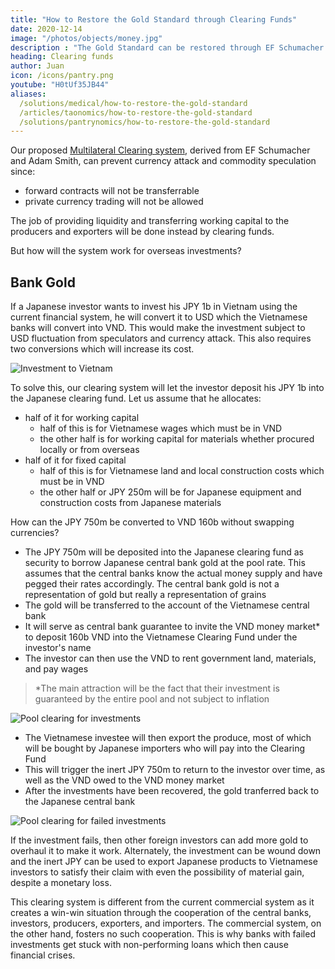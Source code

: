 ```yaml
---
title: "How to Restore the Gold Standard through Clearing Funds"
date: 2020-12-14
image: "/photos/objects/money.jpg"
description : "The Gold Standard can be restored through EF Schumacher's Clearing Funds which are part of Pool Clearing"
heading: Clearing funds
author: Juan
icon: /icons/pantry.png
youtube: "H0tUf35JB44"
aliases:
  /solutions/medical/how-to-restore-the-gold-standard
  /articles/taonomics/how-to-restore-the-gold-standard
  /solutions/pantrynomics/how-to-restore-the-gold-standard  
---
```


Our proposed [Multilateral Clearing system](https://pantrypoints.com/world), derived from EF Schumacher and Adam Smith, can prevent currency attack and commodity speculation since:
- forward contracts will not be transferrable
- private currency trading will not be allowed

The job of providing liquidity and transferring working capital to the producers and exporters will be done instead by clearing funds. 

But how will the system work for overseas investments? 


## Bank Gold

If a Japanese investor wants to invest his JPY 1b in Vietnam using the current financial system, he will convert it to USD which the Vietnamese banks will convert into VND. This would make the investment subject to USD fluctuation from speculators and currency attack. This also requires two conversions which will increase its cost. 

![Investment to Vietnam](https://sorasystem.sirv.com/charts/pool/nonclear1.png)

To solve this, our clearing system will let the investor deposit his JPY 1b into the Japanese clearing fund. Let us assume that he allocates:
- half of it for working capital
  - half of this is for Vietnamese wages which must be in VND
  - the other half is for working capital for materials whether procured locally or from overseas
- half of it for fixed capital
  - half of this is for Vietnamese land and local construction costs which must be in VND
  - the other half or JPY 250m will be for Japanese equipment and construction costs from Japanese materials 

How can the JPY 750m be converted to VND 160b without swapping currencies?

- The JPY 750m will be deposited into the Japanese clearing fund as security to borrow Japanese central bank gold at the pool rate. This assumes that the central banks know the actual money supply and have pegged their rates accordingly. The central bank gold is not a representation of gold but really a representation of grains  
- The gold will be transferred to the account of the Vietnamese central bank
- It will serve as central bank guarantee to invite the VND money market* to deposit 160b VND into the Vietnamese Clearing Fund under the investor's name
- The investor can then use the VND to rent government land, materials, and pay wages

> *The main attraction will be the fact that their investment is guaranteed by the entire pool and not subject to inflation


![Pool clearing for investments](https://sorasystem.sirv.com/charts/pool/poolgold1.png)

- The Vietnamese investee will then export the produce, most of which will be bought by Japanese importers who will pay into the Clearing Fund
- This will trigger the inert JPY 750m to return to the investor over time, as well as the VND owed to the VND money market
- After the investments have been recovered, the gold tranferred back to the Japanese central bank

![Pool clearing for failed investments](https://sorasystem.sirv.com/charts/pool/poolgold2.png)

If the investment fails, then other foreign investors can add more gold to overhaul it to make it work. Alternately, the investment can be wound down and the inert JPY can be used to export Japanese products to Vietnamese investors to satisfy their claim with even the possibility of material gain, despite a monetary loss.

This clearing system is different from the current commercial system as it creates a win-win situation through the cooperation of the central banks, investors, producers, exporters, and importers. The commercial system, on the other hand, fosters no such cooperation. This is why banks with failed investments get stuck with non-performing loans which then cause financial crises. 
